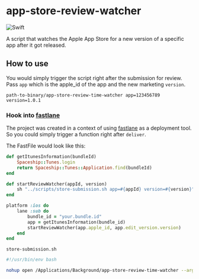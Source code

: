 app-store-review-watcher
===========

![Swift](https://img.shields.io/badge/Swift-3.0-orange.svg)

A script that watches the Apple App Store for a new version of a specific app after it got released.

How to use
--------

You would simply trigger the script right after the submission for review.
Pass `app` which is the apple_id of the app and the new marketing `version`.

```
path-to-binary/app-store-review-time-watcher app=123456789 version=1.0.1
```

### Hook into [fastlane](https://github.com/fastlane/fastlane)

The project was created in a context of using [fastlane](https://github.com/fastlane/fastlane) as a deployment tool. So you could simply trigger a function right after `deliver`.

The FastFile would look like this:

```ruby
def getItunesInformation(bundleId)
    Spaceship::Tunes.login
    return Spaceship::Tunes::Application.find(bundleId)
end

def startReviewWatcher(appId, version)
    sh "../scripts/store-submission.sh app=#{appId} version=#{version}"
end

platform :ios do
    lane :sub do
        bundle_id = "your.bundle.id"
        app = getItunesInformation(bundle_id)
        startReviewWatcher(app.apple_id, app.edit_version.version)
    end
end
```

`store-submission.sh` 

```bash
#!/usr/bin/env bash

nohup open /Applications/Background/app-store-review-time-watcher --args $1 $2 &
```
